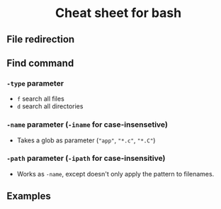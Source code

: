 # <center>Cheat sheet for bash</center>


## File redirection



## Find command

### `-type` parameter
 * `f` search all files 
 * `d` search all directories
 
### `-name` parameter (`-iname` for case-insensetive)
* Takes a glob as parameter (`"app"`, `"*.c"`, `"*.C"`)

### `-path` parameter (`-ipath` for case-insensitive)
* Works as `-name`, except doesn't only apply the pattern to filenames.

## Examples

 
